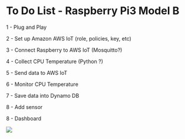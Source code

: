 # To Do List - Raspberry Pi3 Model B

1 - Plug and Play  

2 - Set up Amazon AWS IoT (role, policies, key, etc)  

3 - Connect Raspberry to AWS IoT (Mosquitto?)  

4 - Collect CPU Temperature (Python ?)  

5 - Send data to AWS IoT  

6 - Monitor CPU Temperature  

7 - Save data into Dynamo DB  

8 - Add sensor  

8 - Dashboard  

<img src=https://github.com/RubensZimbres/Repo-2018/blob/master/Raspberry%20Pi3%20B/Pictures/Raspberry%20Pi3.png>
